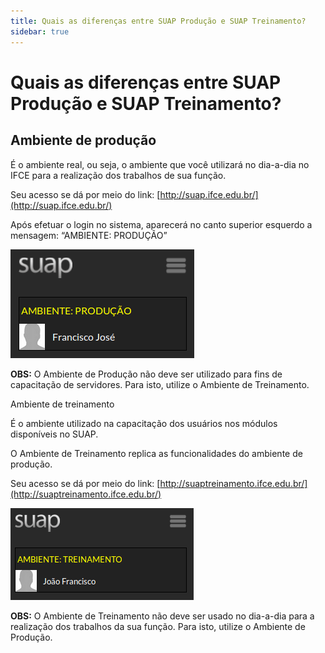 ```yaml
---
title: Quais as diferenças entre SUAP Produção e SUAP Treinamento? 
sidebar: true
---
```


# Quais as diferenças entre SUAP Produção e SUAP Treinamento?

## Ambiente de produção

É o ambiente real, ou seja, o ambiente que você utilizará no dia-a-dia no IFCE para a realização dos trabalhos de sua função.

Seu acesso se dá por meio do link: [http://suap.ifce.edu.br/](http://suap.ifce.edu.br/)

Após efetuar o login no sistema, aparecerá no canto superior esquerdo a mensagem: “AMBIENTE: PRODUÇÃO” 

![ambiente_producao](./images/ambiente_producao.png)

**OBS:** O Ambiente de Produção não deve ser utilizado para fins de capacitação de servidores. Para isto, utilize o Ambiente de Treinamento.

Ambiente de treinamento

É o ambiente utilizado na capacitação dos usuários nos módulos disponíveis no SUAP.

O Ambiente de Treinamento replica as funcionalidades do ambiente de produção. 

Seu acesso se dá por meio do link: [http://suaptreinamento.ifce.edu.br/](http://suaptreinamento.ifce.edu.br/)

![ambiente_treinamento](./images/ambiente_treinamento.png)

 **OBS:** O Ambiente de Treinamento não deve ser usado no dia-a-dia para a realização dos trabalhos da sua função. Para isto, utilize o Ambiente de Produção.